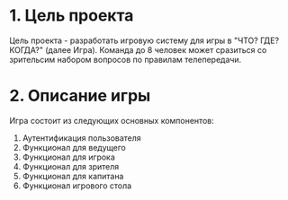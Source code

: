 # 1. Цель проекта

Цель проекта - разработать игровую систему для игры в "ЧТО? ГДЕ? КОГДА?" (далее Игра).
Команда до 8 человек может сразиться со зрительсим набором вопросов по правилам телепередачи.

# 2. Описание игры

Игра состоит из следующих основных компонентов: 

1. Аутентификация пользователя
2. Функционал для ведущего
3. Функционал для игрока
4. Функционал для зрителя
5. Функционал для капитана
6. Функционал игрового стола
